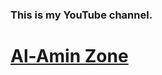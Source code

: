 <html>
<body>

<h3>This is my YouTube channel.</h3>

<h1><a href=https://youtube.com/@al-amin_zone>Al-Amin Zone</a></h1>

</body>
</html>
